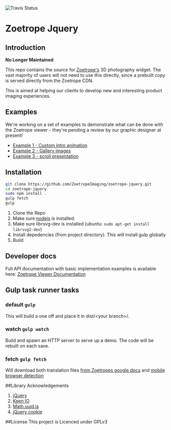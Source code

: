 ![Travis Status](https://travis-ci.org/ZoetropeImaging/zoetrope-jquery.svg?branch=v3)

# Zoetrope Jquery

## Introduction

**No Longer Maintained**

This repo contains the source for [Zoetrope's](http://zoetrope.io) 3D photography widget. The vast majority of users will not need to use this directly, since a prebuilt copy is served directly from the Zoetrope CDN.

This is aimed at helping our clients to develop new and interesting product imaging experiences.

## Examples
We're working on a set of examples to demonstrate what can be done with the Zoetrope viewer - they're pending a review by our graphic designer at present!
* [Example 1 - Custom intro animation ](http://zoetropeimaging.github.io/zoetrope-jquery/example1/)
* [Example 2 - Gallery images](http://zoetropeimaging.github.io/zoetrope-jquery/example2/)
* [Example 3 - scroll presentation](http://zoetropeimaging.github.io/zoetrope-jquery/example3/)

## Installation

```bash
git clone https://github.com/ZoetropeImaging/zoetrope-jquery.git
cd zoetrope-jquery
sudo npm install .
gulp fetch
gulp
```

1. Clone the Repo
2. Make sure [nodejs](http://nodejs.org/download/) is installed.
3. Make sure librsvg-dev is installed (ubuntu: `sudo apt-get install librsvg2-dev`)
4. Install depedencies (from project directory). This will install gulp globally
5. Build

## Developer docs
Full API documentation with basic implementation examples is available here: [Zoetrope Viewer Documentation](http://zoetropeimaging.github.io/zoetrope-jquery/docs/developer_docs.html)

## Gulp task runner tasks

### default `gulp`
This will build a one off and place it in dist/&lt;your branch&gt;/.

### watch `gulp watch`
Build and spawn an HTTP server to serve up a demo. The code will be rebuilt on each save.

### fetch `gulp fetch`
Will download both translation files [from Zoetropes google docs](http://zoetrope.io/tech-blog/javascript-translations-google-drive-forms-and-gulpjs) and [mobile browser detection](http://detectmobilebrowsers.com/)

##Library Acknowledgements
1. [jQuery](http://jquery.com/)
2. [Keen IO](https://github.com/keenlabs/keen-js)
3. [Math.uuid.js](http://c4se.sakura.ne.jp/profile/ne.html)
4. [jQuery cookie](https://github.com/carhartl/jquery-cookie)

##License
This project is Licenced under GPLv3
